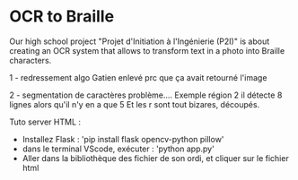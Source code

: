# OCR to Braille

Our high school project "Projet d'Initiation à l'Ingénierie (P2I)" is about creating an OCR system that allows to transform text in a photo into Braille characters.

1 - redressement algo Gatien enlevé prc que ça avait retourné l'image

2 - segmentation de caractères problème.... 
Exemple région 2 il détecte 8 lignes alors qu'il n'y en a que 5
Et les r sont tout bizares, découpés.


Tuto server HTML :
- Installez Flask : 'pip install flask opencv-python pillow'
- dans le terminal VScode, exécuter : 'python app.py'
- Aller dans la bibliothèque des fichier de son ordi, et cliquer sur le fichier html


